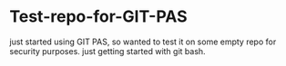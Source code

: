 # Test-repo-for-GIT-PAS
just started using GIT PAS, so wanted to test it on some empty repo for security purposes.
just getting started with git bash.
